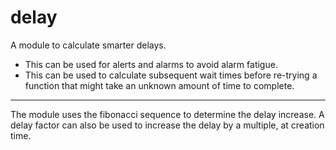 # delay
A module to calculate smarter delays. 
- This can be used for alerts and alarms to avoid alarm fatigue. 
- This can be used to calculate subsequent wait times before re-trying a function that might take an unknown amount of time to complete.
---
The module uses the fibonacci sequence to determine the delay increase. A delay factor can also be used to increase the delay by a multiple, at creation time.
